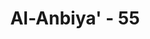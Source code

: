 ---
title: "Al-Anbiya' - 55"
no: 55
arabic_no: ٥٥
ayah: قَالُوْٓا اَجِئْتَنَا بِالْحَقِّ اَمْ اَنْتَ مِنَ اللّٰعِبِيْنَ 
translation: "Mereka berkata, “Apakah engkau da-tang kepada kami membawa kebenaran atau engkau main-main?”"
tafsir: "Dalam ayat ini disebutkan jawaban Azar dan kaumnya kepada Ibrahim yaitu, apakah Ibrahim datang kepada mereka dengan membawa kebenaran, ataukah hanya ingin berolok-olok saja.\n\nDari ucapan mereka dapat disimpulkan beberapa pertanyaan seputar sikap mereka. Pertama, bahwa mereka setelah mendengarkan ucapan Ibrahim yang bersifat merendahkan martabat tuhan-tuhan mereka, dan menyatakan sesatnya perbuatan mereka, maka hati mereka mulai tergugah, karena ucapan semacam itu belum pernah terdengar di kalangan mereka. Kedua, karena melihat sikap Ibrahim yang bersungguh-sungguh dan keras dalam ucapannya, maka hati mereka mulai ragu terhadap kebenaran dan perbuatan mereka sendiri sebagai penyembah patung. Ketiga, mereka meminta kepada Ibrahim agar memberikan bukti-bukti dan alasan-alasan yang menunjukkan kebenaran ucapan Ibrahim kepada mereka. Keempat, jika Ibrahim tidak dapat memberikan bukti-bukti tersebut, maka mereka menganggap Ibrahim hanya memperolok-olok mereka."
---